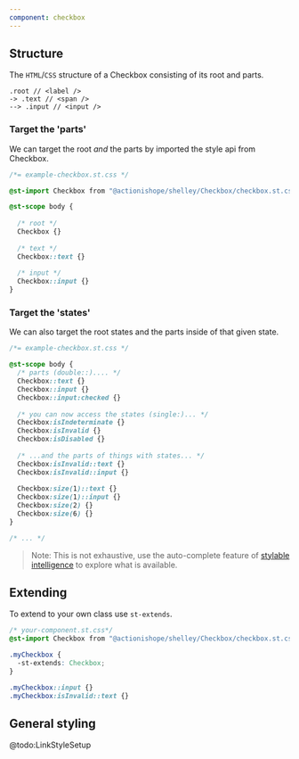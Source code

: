 ```yaml
---
component: checkbox
---
```


## Structure

The `HTML`/`CSS` structure of a Checkbox consisting of its root and parts.

```
.root // <label />
-> .text // <span />
--> .input // <input />
```

### Target the 'parts'

We can target the root *and* the parts by imported the style api from Checkbox.

```css
/*= example-checkbox.st.css */

@st-import Checkbox from "@actionishope/shelley/Checkbox/checkbox.st.css";

@st-scope body {
  
  /* root */
  Checkbox {}
  
  /* text */
  Checkbox::text {}
  
  /* input */
  Checkbox::input {}
}

```

### Target the 'states'

We can also target the root states and the parts inside of that given state.

```css
/*= example-checkbox.st.css */

@st-scope body {
  /* parts (double::).... */
  Checkbox::text {}
  Checkbox::input {}
  Checkbox::input:checked {}
  
  /* you can now access the states (single:)... */
  Checkbox:isIndeterminate {}
  Checkbox:isInvalid {}
  Checkbox:isDisabled {}
    
  /* ...and the parts of things with states... */
  Checkbox:isInvalid::text {}
  Checkbox:isInvalid::input {}
  
  Checkbox:size(1)::text {}
  Checkbox:size(1)::input {}
  Checkbox:size(2) {}
  Checkbox:size(6) {}
}

/* ... */

```

> Note: This is not exhaustive, use the auto-complete feature of [stylable intelligence](https://marketplace.visualstudio.com/items?itemName=wix.stylable-intelligence) to explore what is available.


## Extending

To extend to your own class use `st-extends`.

```css
/* your-component.st.css*/
@st-import Checkbox from "@actionishope/shelley/Checkbox/checkbox.st.css";

.myCheckbox {
  -st-extends: Checkbox;
}

.myCheckbox::input {}
.myCheckbox:isInvalid::text {}

```

## General styling

@todo:LinkStyleSetup
